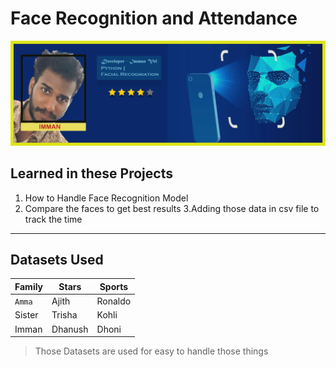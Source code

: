 # Face Recognition and Attendance
![textimage](https://github.com/immangeek/Face_Recognition-and-Attendance/blob/b0475b3b76ccddc05a4ab28d724f59d21099ca0e/Other%20Files/Face_Recognition_Cover.png)

## Learned in these Projects

1. How to Handle Face Recognition Model
2. Compare the faces to get best results
3.Adding those data in csv file to track the time

---

## Datasets Used

Family | Stars | Sports
--- | --- | ---
`Amma`| Ajith | Ronaldo
Sister | Trisha | Kohli
Imman | Dhanush | Dhoni

> Those Datasets are used for easy to handle those things
